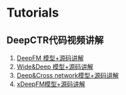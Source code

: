 # Tutorials
## DeepCTR代码视频讲解
1. [DeepFM 模型+源码讲解](https://www.bilibili.com/video/BV1xC4y147za/)
2. [Wide&Deep 模型+源码讲解](https://www.bilibili.com/video/BV1Ac411h7CA/)
3. [Deep&Cross network模型+源码讲解](https://www.bilibili.com/video/BV1gg4y187XH/)
4. [xDeepFM模型+源码讲解](https://www.bilibili.com/video/BV1Jt4y1y75r/)